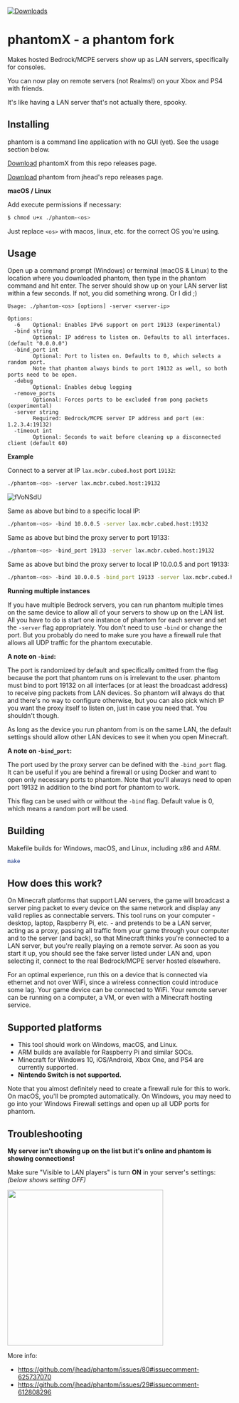 [![Downloads](https://img.shields.io/github/downloads/6jarjar6/phantom/total)](https://github.com/6jarjar6/phantom/releases)

# phantomX - a phantom fork

Makes hosted Bedrock/MCPE servers show up as LAN servers, specifically for consoles.

You can now play on remote servers (not Realms!) on your Xbox and PS4 with friends.

It's like having a LAN server that's not actually there, spooky.

## Installing

phantom is a command line application with no GUI (yet). See the usage section below.

[Download](https://github.com/6jarjar6/phantomX/releases) phantomX from this repo releases page.

[Download](https://github.com/jhead/phantom/releases) phantom from jhead's repo releases page.

**macOS / Linux**

Add execute permissions if necessary:

```bash
$ chmod u+x ./phantom-<os>
```

Just replace `<os>` with macos, linux, etc. for the correct OS you're using.

## Usage

Open up a command prompt (Windows) or terminal (macOS & Linux) to the location
where you downloaded phantom, then type in the phantom command and hit enter.
The server should show up on your LAN server list within a few seconds. If not,
you did something wrong. Or I did ;)

```
Usage: ./phantom-<os> [options] -server <server-ip>

Options:
  -6	Optional: Enables IPv6 support on port 19133 (experimental)
  -bind string
    	Optional: IP address to listen on. Defaults to all interfaces. (default "0.0.0.0")
  -bind_port int
    	Optional: Port to listen on. Defaults to 0, which selects a random port.
    	Note that phantom always binds to port 19132 as well, so both ports need to be open.
  -debug
    	Optional: Enables debug logging
  -remove_ports
    	Optional: Forces ports to be excluded from pong packets (experimental)
  -server string
    	Required: Bedrock/MCPE server IP address and port (ex: 1.2.3.4:19132)
  -timeout int
    	Optional: Seconds to wait before cleaning up a disconnected client (default 60)
```

**Example**

Connect to a server at IP `lax.mcbr.cubed.host` port `19132`:

```bash
./phantom-<os> -server lax.mcbr.cubed.host:19132
```

![fVoNSdU](https://user-images.githubusercontent.com/360153/85956959-18003880-b93e-11ea-811e-424b33b98528.png)

Same as above but bind to a specific local IP:

```bash
./phantom-<os> -bind 10.0.0.5 -server lax.mcbr.cubed.host:19132
```

Same as above but bind the proxy server to port 19133:
   
```bash
./phantom-<os> -bind_port 19133 -server lax.mcbr.cubed.host:19132
```

Same as above but bind the proxy server to local IP 10.0.0.5 and port 19133:
   
```bash
./phantom-<os> -bind 10.0.0.5 -bind_port 19133 -server lax.mcbr.cubed.host:19132
```

**Running multiple instances**

If you have multiple Bedrock servers, you can run phantom multiple times on
the same device to allow all of your servers to show up on the LAN list. All
you have to do is start one instance of phantom for each server and set the
`-server` flag appropriately. You don't need to use `-bind` or change the port.
But you probably do need to make sure you have a firewall rule that allows
all UDP traffic for the phantom executable.

**A note on `-bind`:**

The port is randomized by default and specifically omitted from the flag because
the port that phantom runs on is irrelevant to the user. phantom must bind to
port 19132 on all interfaces (or at least the broadcast address) to receive
ping packets from LAN devices. So phantom will always do that and there's no
way to configure otherwise, but you can also pick which IP you want the proxy
itself to listen on, just in case you need that. You shouldn't though.

As long as the device you run phantom from is on the same LAN, the default
settings should allow other LAN devices to see it when you open Minecraft.

**A note on `-bind_port`:**

The port used by the proxy server can be defined with the `-bind_port` flag.
It can be useful if you are behind a firewall or using Docker and want to open only
necessary ports to phantom. Note that you'll always need to open port 19132 in addition
to the bind port for phantom to work.

This flag can be used with or without the `-bind` flag. 
Default value is 0, which means a random port will be used.

## Building

Makefile builds for Windows, macOS, and Linux, including x86 and ARM.

```bash
make
```

## How does this work?

On Minecraft platforms that support LAN servers, the game will broadcast a
server ping packet to every device on the same network and display any valid
replies as connectable servers. This tool runs on your computer - desktop,
laptop, Raspberry Pi, etc. - and pretends to be a LAN server, acting as a proxy,
passing all traffic from your game through your computer and to the server
(and back), so that Minecraft thinks you're connected to a LAN server, but
you're really playing on a remote server. As soon as you start it up, you should
see the fake server listed under LAN and, upon selecting it, connect to the real
Bedrock/MCPE server hosted elsewhere.

For an optimal experience, run this on a device that is connected via ethernet
and not over WiFi, since a wireless connection could introduce some lag. Your
game device can be connected to WiFi. Your remote server can be running on a
computer, a VM, or even with a Minecraft hosting service.

## Supported platforms

- This tool should work on Windows, macOS, and Linux.
- ARM builds are available for Raspberry Pi and similar SOCs.
- Minecraft for Windows 10, iOS/Android, Xbox One, and PS4 are currently supported.
- **Nintendo Switch is not supported.**

Note that you almost definitely need to create a firewall rule for this to work.
On macOS, you'll be prompted automatically. On Windows, you may need to go into
your Windows Firewall settings and open up all UDP ports for phantom.

## Troubleshooting

**My server isn't showing up on the list but it's online and phantom is showing connections!**

Make sure "Visible to LAN players" is turn **ON** in your server's settings: *(below shows setting OFF)*

<img src="https://user-images.githubusercontent.com/42201487/81394390-25f5c200-9122-11ea-83ba-a24eea96c83b.png" width=350 />

More info:
- https://github.com/jhead/phantom/issues/80#issuecomment-625737070
- https://github.com/jhead/phantom/issues/29#issuecomment-612808296
